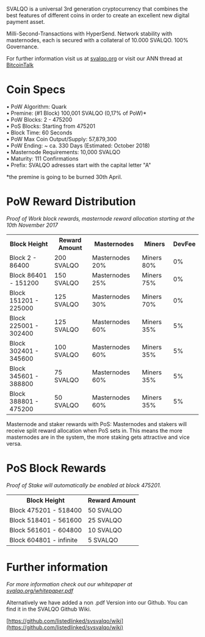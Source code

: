 SVALQO is a universal 3rd generation cryptocurrency that combines the best features of different coins
in order to create an excellent new digital payment asset.

Milli-Second-Transactions with HyperSend.
Network stability with masternodes, each is secured with a collateral of 10.000 SVALQO. 100% Governance.

For further information visit us at [svalqo.org](https://svalqo.org/) or visit our ANN thread at [BitcoinTalk](https://bitcointalk.org/index.php?topic=2343884.0)

# Coin Specs

• PoW Algorithm: Quark  
• Premine: (#1 Block) 100,001 SVALQO (0,17% of PoW)*  
• PoW Blocks: 2 - 475200  
• PoS Blocks: Starting from 475201  
• Block Time: 60 Seconds  
• PoW Max Coin Output/Supply: 57,879,300  
• PoW Ending: ~ ca. 330 Days (Estimated: October 2018)  
• Masternode Requirements: 10,000 SVALQO  
• Maturity: 111 Confirmations  
• Prefix: SVALQO adresses start with the capital letter "A"   

*the premine is going to be burned 30th April.

# PoW Reward Distribution

_Proof of Work block rewards, masternode reward allocation starting at the 10th November 2017_
<table>
  <tr><th>Block Height</th><th>Reward Amount</th><th>Masternodes</th><th>Miners</th><th>DevFee</th></tr>
  <tr><td>Block 2 - 86400</td><td>200 SVALQO</td><td>   Masternodes 20%</td><td>Miners 80%</td><td>0%</td></tr>
<tr><td>Block 86401 - 151200</td><td>150 SVALQO</td><td>  Masternodes 25%</td><td>Miners 75%</td><td>0%</td></tr>
<tr><td>Block 151201 - 225000</td><td>125 SVALQO</td><td>  Masternodes 30%</td><td>Miners 70%</td><td>0%</td></tr>
<tr><td>Block 225001 - 302400</td><td>125 SVALQO</td><td>  Masternodes 60%</td><td>Miners 35%</td><td>5%</td></tr>
<tr><td>Block 302401 - 345600</td><td>100 SVALQO</td><td>   Masternodes 60%</td><td>Miners 35%</td><td>5%</td></tr>
<tr><td>Block 345601 - 388800</td><td>75 SVALQO</td><td>      Masternodes 60%</td><td>Miners 35%</td><td>5%</td></tr>
<tr><td>Block 388801 - 475200</td><td>50 SVALQO</td><td>      Masternodes 60%</td><td>Miners 35%</td><td>5%</td></tr>
</table>

Masternode and staker rewards with PoS:
Masternodes and stakers will receive split reward allocation when PoS sets in.
This means the more masternodes are in the system, the more staking gets attractive and vice versa.

# PoS Block Rewards

_Proof of Stake will automatically be enabled at block 475201._
<table>
<tr><th>Block Height</th><th>Reward Amount</th>                  
<tr><td>Block 475201 - 518400</td><td>50 SVALQO</td></tr>
<tr><td>Block 518401 - 561600</td><td>25 SVALQO</td></tr>
<tr><td>Block 561601 - 604800</td><td>10 SVALQO</td></tr>
<tr><td>Block 604801 - infinite</td><td>5 SVALQO</td></tr>
</table>


# Further information

_For more information check out our whitepaper at [svalqo.org/whitepaper.pdf](https://svalqo.org/whitepaper.pdf)_


Alternatively we have added a non .pdf Version into our Github. You can find it in the SVALQO Github Wiki.

[https://github.com/listedlinked/svsvalqo/wiki](https://github.com/listedlinked/svsvalqo/wiki)
